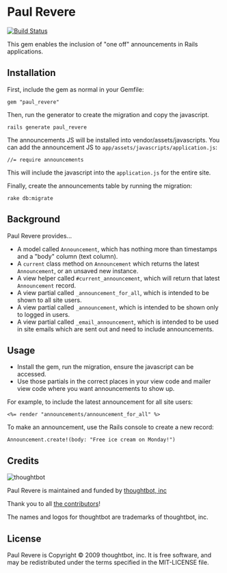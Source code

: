 # Paul Revere

[![Build Status](https://travis-ci.org/thoughtbot/paul_revere.svg?branch=master)](https://travis-ci.org/thoughtbot/paul_revere)

This gem enables the inclusion of "one off" announcements in Rails applications.

## Installation

First, include the gem as normal in your Gemfile:

    gem "paul_revere"

Then, run the generator to create the migration and copy the javascript.

    rails generate paul_revere

The announcements JS will be installed into vendor/assets/javascripts.
You can add the announcement JS to `app/assets/javascripts/application.js`:

    //= require announcements

This will include the javascript into the `application.js` for the entire site.

Finally, create the announcements table by running the migration:

    rake db:migrate

## Background

Paul Revere provides...

* A model called `Announcement`, which has nothing more than timestamps and a
  "body" column (text column).
* A `current` class method on `Announcement` which returns the latest
  `Announcement`, or an unsaved new instance.
* A view helper called `#current_announcement`, which will return that latest
  `Announcement` record.
* A view partial called `_announcement_for_all`, which is intended to be shown
  to all site users.
* A view partial called `_announcement`, which is intended to be shown only to
  logged in users.
* A view partial called `_email_announcement`, which is intended to be used in
  site emails which are sent out and need to include announcements.

## Usage

* Install the gem, run the migration, ensure the javascript can be accessed.
* Use those partials in the correct places in your view code and mailer view
  code where you want announcements to show up.

For example, to include the latest announcement for all site users:

```
<%= render "announcements/announcement_for_all" %>
```

To make an announcement, use the Rails console to create a new record:

```
Announcement.create!(body: "Free ice cream on Monday!")
```

## Credits

![thoughtbot](http://thoughtbot.com/images/tm/logo.png)

Paul Revere is maintained and funded by [thoughtbot, inc](http://thoughtbot.com/community)

Thank you to all [the contributors](https://github.com/thoughtbot/paul_revere/contributors)!

The names and logos for thoughtbot are trademarks of thoughtbot, inc.

## License

Paul Revere is Copyright © 2009 thoughtbot, inc. It is free software, and may be
redistributed under the terms specified in the MIT-LICENSE file.
